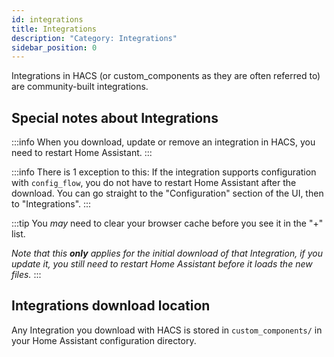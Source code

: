 ```yaml
---
id: integrations
title: Integrations
description: "Category: Integrations"
sidebar_position: 0
---
```


Integrations in HACS (or custom_components as they are often referred to) are community-built integrations.

## Special notes about Integrations

:::info
When you download, update or remove an integration in HACS, you need to restart Home Assistant.
:::

:::info
There is 1 exception to this:
If the integration supports configuration with `config_flow`, you do not have to restart Home Assistant after the download.
You can go straight to the "Configuration" section of the UI, then to "Integrations".
:::

:::tip
You _may_ need to clear your browser cache before you see it in the "+" list.

_Note that this **only** applies for the initial download of that Integration, if you update it, you still need to restart Home Assistant before it loads the new files._
:::

## Integrations download location

Any Integration you download with HACS is stored in `custom_components/` in your Home Assistant configuration directory.
